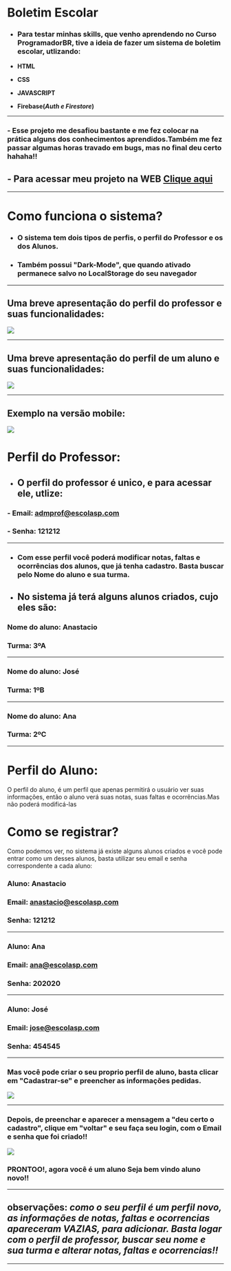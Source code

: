 # **Boletim Escolar**

- ### Para testar minhas skills, que venho aprendendo no Curso ProgramadorBR, tive a ideia de fazer um sistema de boletim escolar, utlizando:

 - **HTML**
- **CSS**
- **JAVASCRIPT**
- **Firebase(_Auth e Firestore_)**
---

 ### - Esse projeto me desafiou bastante e me fez colocar na prática alguns dos conhecimentos aprendidos.Também me fez passar algumas horas travado em bugs, mas no final deu certo hahaha!!
## - Para acessar meu projeto na WEB [Clique aqui](https://project-boletim-escolar.netlify.app/) 

---

 # **Como funciona o sistema?**
  
- ### O sistema tem dois tipos de perfis, o perfil do **Professor** e os dos **Alunos**.
- ### Também possui "Dark-Mode", que quando ativado permanece salvo no LocalStorage do seu navegador
---
## Uma breve apresentação do perfil do professor e suas funcionalidades:
![](./assetsReadme/gifs/professor.gif)

---
## Uma breve apresentação do perfil de um aluno e suas funcionalidades:

![](./assetsReadme/gifs/aluno.gif)

---
## Exemplo na versão mobile:

![](./assetsReadme/responsive.png)
# **Perfil do Professor:**
- ## O **perfil do professor é unico**, e para acessar ele, utlize:

###  - **Email:** admprof@escolasp.com
### - **Senha:** 121212
---
 - ###  Com esse perfil você poderá modificar notas, faltas e ocorrências dos alunos, que já tenha cadastro. Basta buscar pelo **Nome do aluno e sua turma.**

- ## No sistema já terá alguns alunos criados, cujo eles são:

 ### **Nome do aluno: Anastacio**
### **Turma: 3ºA**
---
### **Nome do aluno: José**
### **Turma: 1ºB**
---
### **Nome do aluno: Ana**
### **Turma: 2ºC**

---
# **Perfil do Aluno:**

O perfil do aluno, é um perfil que apenas permitirá o usuário ver suas informações, então o aluno verá suas notas, suas faltas e ocorrências.Mas não poderá modificá-las

# **Como se registrar?**

Como podemos ver, no sistema já existe alguns alunos criados e você pode entrar como um desses alunos, basta utilizar seu email e senha correspondente a cada aluno:

 ### **Aluno:** Anastacio
 ### **Email:** anastacio@escolasp.com
 ### **Senha:** 121212
 ---
  ### **Aluno:** Ana
 ### **Email:** ana@escolasp.com
 ### **Senha:** 202020
 ---
  ### **Aluno:** José
 ### **Email:** jose@escolasp.com
 ### **Senha:** 454545
---

### **Mas você pode criar o seu  proprio perfil de aluno, basta clicar em "Cadastrar-se" e preencher as informações pedidas.**


![](./assetsReadme/Cadastre-se.png)

---
### Depois, de preenchar e aparecer a mensagem a "deu certo o cadastro", clique em "voltar" e seu faça seu login, com o Email e senha que foi criado!!


![](./assetsReadme/voltar.png)


### **PRONTOO!, agora você é um aluno** Seja bem vindo aluno novo!!

---
## **observações:** *como o seu perfil é um perfil novo, as informações de notas, faltas e ocorrencias apareceram VAZIAS, para adicionar. Basta logar com o perfil de professor, buscar seu nome e sua turma e alterar notas, faltas e ocorrencias!!*

---